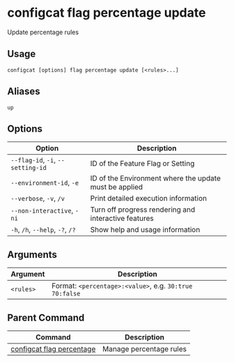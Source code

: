 # configcat flag percentage update
Update percentage rules
## Usage
```
configcat [options] flag percentage update [<rules>...]
```
## Aliases
`up`
## Options
| Option | Description |
| ------ | ----------- |
| `--flag-id`, `-i`, `--setting-id` | ID of the Feature Flag or Setting |
| `--environment-id`, `-e` | ID of the Environment where the update must be applied |
| `--verbose`, `-v`, `/v` | Print detailed execution information |
| `--non-interactive`, `-ni` | Turn off progress rendering and interactive features |
| `-h`, `/h`, `--help`, `-?`, `/?` | Show help and usage information |
## Arguments
| Argument | Description |
| ------ | ----------- |
| `<rules>` | Format: `<percentage>:<value>`, e.g. `30:true 70:false` |
## Parent Command
| Command | Description |
| ------ | ----------- |
| [configcat flag percentage](configcat-flag-percentage.md) | Manage percentage rules |
